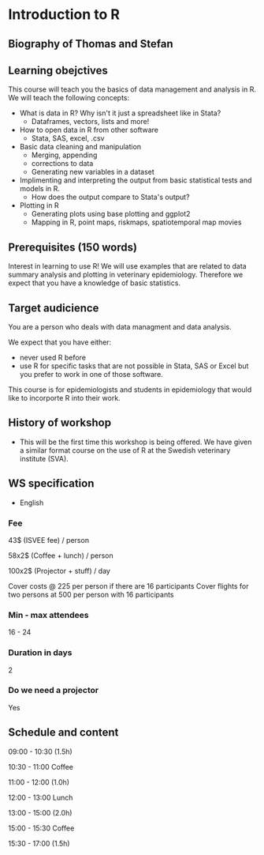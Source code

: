 # Introduction to R

## Biography of Thomas and Stefan

## Learning obejctives

This course will teach you the basics of data management and  analysis in R. We will
teach the following concepts:

* What is data in R? Why isn't it just a spreadsheet like in Stata?
    * Dataframes, vectors, lists and more! 
* How to open data in R from other software
    * Stata, SAS, excel, .csv
* Basic data cleaning and manipulation
    * Merging, appending
	* corrections to data
	* Generating new variables in a dataset
* Implimenting and interpreting the output from basic statistical tests
and models in R.
	* How does the output compare to Stata's output?
* Plotting in R
	* Generating plots using base plotting and ggplot2
	* Mapping in R, point maps, riskmaps, spatiotemporal map movies

## Prerequisites (150 words)

Interest in learning to use R! We will use examples that are related
to data summary analysis and plotting in veterinary
epidemiology. Therefore we expect that you have a knowledge of basic
statistics. 


## Target audicience

You are a person who deals with data managment and data analysis.

We expect that you have either:

* never used R before
* use R for specific tasks that are not possible in Stata, SAS or Excel but
you prefer to work in one of those software.

This course is for epidemiologists and students in epidemiology that
would like to incorporte R into their work.

## History of workshop

- This will be the first time this workshop is being offered. We have
  given a similar format course on the use of R at the Swedish veterinary institute (SVA). 

## WS specification

- English

### Fee

43$ (ISVEE fee) / person

58x2$ (Coffee + lunch) / person

100x2$ (Projector + stuff) / day

Cover costs @ 225 per person if there are 16 participants
Cover flights for two persons at 500 per person with 16 participants

### Min - max attendees

16 - 24

### Duration in days

2

### Do we need a projector

Yes

## Schedule and content

09:00 - 10:30 (1.5h)

10:30 - 11:00 Coffee

11:00 - 12:00 (1.0h)

12:00 - 13:00 Lunch

13:00 - 15:00 (2.0h)

15:00 - 15:30 Coffee

15:30 - 17:00 (1.5h)
